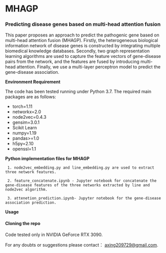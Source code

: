 # MHAGP
### Predicting disease genes based on multi-head attention fusion

This paper proposes an approach to predict the pathogenic gene based on multi-head attention fusion (MHAGP). Firstly, the heterogeneous biological information network of disease genes is constructed by integrating multiple biomedical knowledge databases. Secondly, two graph representation learning algorithms are used to capture the feature vectors of gene-disease pairs from the network, and the features are fused by introducing multi-head attention. Finally, we use a multi-layer perceptron model to predict the gene-disease association.

**Environment Requirement**

The code has been tested running under Python 3.7. The  required main packages are as follows:
* torch=1.11
* networkx=2.0
* node2vec=0.4.3
* gensim=3.0.1
* Scikit Learn
* numpy=1.19
* pandas>=1.0
* h5py=2.10
* openssl=1.1


**Python implementation files for MHAGP**


     1. node2vec_embedding.py and line_embedding.py are used to extract three network features.

     2. feature_concatenate.ipynb - Jupyter notebook for concatenate the gene-disease features of the three networks extracted by line and node2vec algorithm.

     3. attenetion_prediction.ipynb- Jupyter notebook for the gene-disease association prediction.

**Usage**

#### Cloning the repo
Code tested only in NVIDIA GeForce RTX 3090.


For any doubts or suggestions please contact：
axing209729@gmail.com.

